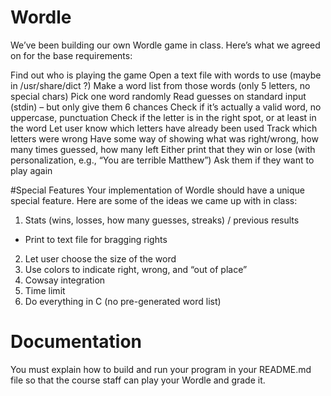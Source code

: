 # Wordle
We’ve been building our own Wordle game in class. Here’s what we agreed on for the base requirements:

Find out who is playing the game
Open a text file with words to use (maybe in /usr/share/dict ?)
Make a word list from those words (only 5 letters, no special chars)
Pick one word randomly
Read guesses on standard input (stdin) – but only give them 6 chances
Check if it’s actually a valid word, no uppercase, punctuation
Check if the letter is in the right spot, or at least in the word
Let user know which letters have already been used
Track which letters were wrong
Have some way of showing what was right/wrong, how many times guessed, how many left
Either print that they win or lose (with personalization, e.g., “You are terrible Matthew”)
Ask them if they want to play again

#Special Features
Your implementation of Wordle should have a unique special feature. Here are some of the ideas we came up with in class:

1. Stats (wins, losses, how many guesses, streaks) / previous results
  - Print to text file for bragging rights
2. Let user choose the size of the word
3. Use colors to indicate right, wrong, and “out of place”
4. Cowsay integration
5. Time limit
6. Do everything in C (no pre-generated word list)

# Documentation
You must explain how to build and run your program in your README.md file so that the course staff can play your Wordle and grade it.
